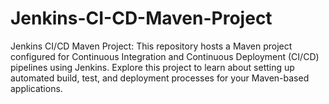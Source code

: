 # Jenkins-CI-CD-Maven-Project
Jenkins CI/CD Maven Project: This repository hosts a Maven project configured for Continuous Integration and Continuous Deployment (CI/CD) pipelines using Jenkins. Explore this project to learn about setting up automated build, test, and deployment processes for your Maven-based applications.
